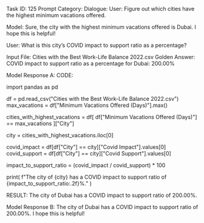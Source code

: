 Task ID: 125
Prompt Category:
Dialogue:
User:
Figure out which cities have the highest minimum vacations offered.

Model:
Sure, the city with the highest minimum vacations offered is Dubai.
I hope this is helpful!

User:
What is this city’s COVID impact to support ratio as a percentage?

Input File: Cities with the Best Work-Life Balance 2022.csv
Golden Answer:
COVID impact to support ratio as a percentage for Dubai: 200.00%

Model Response A:
CODE:

import pandas as pd

df = pd.read_csv("Cities with the Best Work-Life Balance 2022.csv")
max_vacations = df["Minimum Vacations Offered (Days)"].max()

cities_with_highest_vacations = df[
df["Minimum Vacations Offered (Days)"] == max_vacations
]["City"]

city = cities_with_highest_vacations.iloc[0]

covid_impact = df[df["City"] == city]["Covid Impact"].values[0]
covid_support = df[df["City"] == city]["Covid Support"].values[0]

impact_to_support_ratio = (covid_impact / covid_support) \* 100

print(
f"The city of {city} has a COVID impact to support ratio of {impact_to_support_ratio:.2f}%."
)

RESULT:
The city of Dubai has a COVID impact to support ratio of 200.00%.

Model Response B:
The city of Dubai has a COVID impact to support ratio of 200.00%.
I hope this is helpful!
